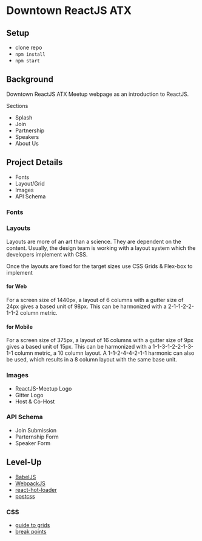 # Downtown ReactJS ATX 

## Setup
* clone repo
* `npm install`
* `npm start`

## Background

Downtown ReactJS ATX Meetup webpage as an introduction to ReactJS.

Sections
* Splash
* Join
* Partnership
* Speakers
* About Us

## Project Details

* Fonts
* Layout/Grid
* Images
* API Schema

### Fonts

### Layouts

Layouts are more of an art than a science. They are dependent on the content. Usually, the design team is working with a layout system which the developers implement with CSS. 

Once the layouts are fixed for the target sizes use CSS Grids & Flex-box to implement

#### for Web

For a screen size of 1440px, a layout of 6 columns with a gutter size of 24px gives a based unit of 98px. This can be harmonized with a 2-1-1-2-2-1-1-2 column metric.

#### for Mobile

For a screen size of 375px, a layout of 16 columns with a gutter size of 9px gives a based unit of 15px. This can be harmonized with a 1-1-3-1-2-2-1-3-1-1 column metric, a 10 column layout. A 1-1-2-4-4-2-1-1 harmonic can also be used, which results in a 8 column layout with the same base unit.

### Images

* ReactJS-Meetup Logo
* Gitter Logo
* Host & Co-Host

### API Schema

* Join Submission
* Parternship Form
* Speaker Form

## Level-Up

* [BabelJS](https://babeljs.io/)
* [WebpackJS](https://webpack.js.org/)
* [react-hot-loader](https://github.com/gaearon/react-hot-loader)
* [postcss](https://postcss.org/)

### CSS

* [guide to grids](https://css-tricks.com/snippets/css/complete-guide-grid/)
* [break points](https://getflywheel.com/layout/css-breakpoints-responsive-design-how-to)
